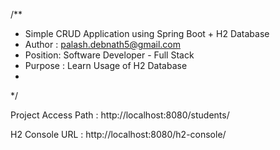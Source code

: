/**
* Simple CRUD Application using Spring Boot + H2 Database
* Author : palash.debnath5@gmail.com
* Position: Software Developer - Full Stack
* Purpose : Learn Usage of H2 Database
*
*/

Project Access Path : http://localhost:8080/students/

H2 Console URL : http://localhost:8080/h2-console/